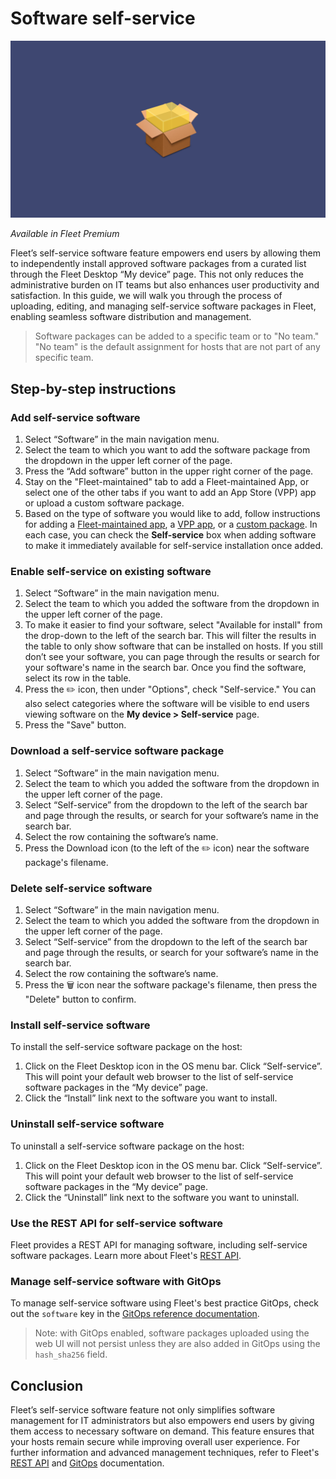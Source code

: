 # Software self-service

![Software self-service](../website/assets/images/articles/software-self-service-1600x900@2x.png)

_Available in Fleet Premium_

Fleet’s self-service software feature empowers end users by allowing them to independently install approved software packages from a curated list through the Fleet Desktop “My device” page. This not only reduces the administrative burden on IT teams but also enhances user productivity and satisfaction. In this guide, we will walk you through the process of uploading, editing, and managing self-service software packages in Fleet, enabling seamless software distribution and management.

> Software packages can be added to a specific team or to "No team." "No team" is the default assignment for hosts that are not part of any specific team.

## Step-by-step instructions

### Add self-service software

1. Select “Software” in the main navigation menu.
2. Select the team to which you want to add the software package from the dropdown in the upper left corner of the page.
3. Press the “Add software” button in the upper right corner of the page.
4. Stay on the "Fleet-maintained" tab to add a Fleet-maintained App, or select one of the other tabs if you want to add an App Store (VPP) app or upload a custom software package.
5. Based on the type of software you would like to add, follow instructions for adding a [Fleet-maintained app](https://fleetdm.com/guides/fleet-maintained-apps#add-a-fleet-maintained-app), a [VPP app](https://fleetdm.com/guides/install-vpp-apps-on-macos-using-fleet#add-the-app-to-fleet), or a [custom package](https://fleetdm.com/guides/deploy-software-packages#add-a-custom-package). In each case, you can check the **Self-service** box when adding software to make it immediately available for self-service installation once added.

### Enable self-service on existing software

1. Select “Software” in the main navigation menu.
2. Select the team to which you added the software from the dropdown in the upper left corner of the page.
3. To make it easier to find your software, select "Available for install" from the drop-down to the left of the search bar. This will filter the results in the table to only show software that can be installed on hosts. If you still don’t see your software, you can page through the results or search for your software's name in the search bar. Once you find the software, select its row in the table.
4. Press the ✏️ icon, then under "Options", check "Self-service." You can also select categories where the software will be visible to end users viewing software on the **My device > Self-service** page.
5. Press the "Save" button.

### Download a self-service software package

1. Select “Software” in the main navigation menu.
2. Select the team to which you added the software from the dropdown in the upper left corner of the page.
3. Select “Self-service” from the dropdown to the left of the search bar and page through the results, or search for your software’s name in the search bar.
4. Select the row containing the software’s name.
5. Press the Download icon (to the left of the ✏️ icon) near the software package's filename.

### Delete self-service software

1. Select “Software” in the main navigation menu.
2. Select the team to which you added the software from the dropdown in the upper left corner of the page.
3. Select “Self-service” from the dropdown to the left of the search bar and page through the results, or search for your software’s name in the search bar.
4. Select the row containing the software’s name.
5. Press the 🗑️ icon near the software package's filename, then press the "Delete" button to confirm.

### Install self-service software

To install the self-service software package on the host:

1. Click on the Fleet Desktop icon in the OS menu bar. Click “Self-service”. This will point your default web browser to the list of self-service software packages in the “My device” page.
2. Click the “Install” link next to the software you want to install.

### Uninstall self-service software

To uninstall a self-service software package on the host:

1. Click on the Fleet Desktop icon in the OS menu bar. Click “Self-service”. This will point your default web browser to the list of self-service software packages in the “My device” page.
2. Click the “Uninstall” link next to the software you want to uninstall.

### Use the REST API for self-service software

Fleet provides a REST API for managing software, including self-service software packages.  Learn more about Fleet's [REST API](https://fleetdm.com/docs/rest-api/rest-api#software).

### Manage self-service software with GitOps

To manage self-service software using Fleet's best practice GitOps, check out the `software` key in the [GitOps reference documentation](https://fleetdm.com/docs/using-fleet/gitops#software).

> Note: with GitOps enabled, software packages uploaded using the web UI will not persist unless they are also added in GitOps using the `hash_sha256` field.

## Conclusion

Fleet’s self-service software feature not only simplifies software management for IT administrators but also empowers end users by giving them access to necessary software on demand. This feature ensures that your hosts remain secure while improving overall user experience. For further information and advanced management techniques, refer to Fleet's [REST API](https://fleetdm.com/docs/rest-api/rest-api#software) and [GitOps](https://fleetdm.com/docs/using-fleet/gitops#software) documentation. 

<meta name="articleTitle" value="Software self-service">
<meta name="authorFullName" value="Jahziel Villasana-Espinoza">
<meta name="authorGitHubUsername" value="jahzielv">
<meta name="category" value="guides">
<meta name="publishedOn" value="2025-06-18">
<meta name="articleImageUrl" value="../website/assets/images/articles/software-self-service-1600x900@2x.png">
<meta name="description" value="This guide will walk you through adding apps to Fleet for user self-service.">
